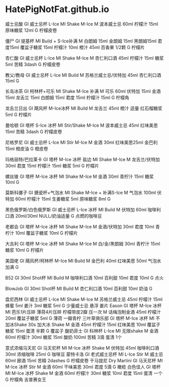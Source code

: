 # HatePigNotFat.github.io

威士忌酸
GI
威士忌杯 L-Ice
MI
Shake M-Ice
M
波本威士忌 60ml
柠檬汁 15ml
原味糖浆 12ml
G
柠檬皮卷

僵尸
GI
提基杯
MI
Build + S-Ice补满
M
白朗姆 15ml
金朗姆 15ml
黑朗姆15ml
君度15ml
覆盆子糖浆 15ml
柠檬汁 10ml
橙汁 45ml
百香果 1/2颗
G
柠檬片

杏仁酸
GI
威士忌杯 L-Ice
MI
Shake M-Ice
M
杏仁利口酒 45ml
柠檬汁 15ml
糖浆 5ml
苦精 3dash
G
柠檬皮卷

教父/教母
GI
威士忌杯 L-Ice
MI
Build
M
苏格兰威士忌/伏特加 45ml
杏仁利口酒 15ml
G

长岛冰茶
GI
柯林杯+可乐
MI
Shake M-Ice 补满
M
可乐 60ml
伏特加 15ml
金酒 15ml
龙舌兰 15ml
白朗姆 15ml
君度 15ml
柠檬汁 15ml
G
柠檬角

龙舌兰日出
GI
飓风杯 M-Ice冰杯
MI
Build
M
龙舌兰 45ml
橙汁 适量
红石榴糖浆 5ml
G
柠檬片

曼哈顿
GI
塔杯 S-Ice 冰杯
MI
Stir/Shake M-Ice
M
波本威士忌 45ml
红味美思 15ml
苦精 3dash
G
柠檬皮卷

尼格罗尼
GI
威士忌杯 L-Ice
MI
Stir M-Ice
M
金酒 30ml
红味美思25ml 
金巴利 15ml
橙皮油
G
橙皮卷

玛格丽特/巴拉莱卡
GI
塔杯 M-Ice 冰杯 盐边
MI
Shake M-Ice
M
龙舌兰/伏特加 30ml
君度 15ml
柠檬汁 15ml
糖浆 5ml
G
柠檬片

螺丝锥
GI
塔杯 M-Ice 冰杯
MI
Shake M-Ice
M
金酒 30ml
青柠汁 15ml
糖浆 10ml
G

莫斯科骡子
GI
搪瓷杯+气泡水
MI
Shake M-Ice + 补满S-Ice
M
气泡水 100ml
伏特加 60ml
柠檬汁 15ml
生姜糖浆 5ml
原味糖浆 8ml
G

黑色俄罗斯/白色俄罗斯
GI
威士忌杯 L-Ice 冰杯
MI
Build
M
伏特加 60ml
咖啡利口酒 20ml/30ml
NULL/奶油适量
G
点燃的咖啡豆

老都会
GI
塔杯 M-Ice 冰杯
MI
Shake M-Ice
M
金酒/伏特加 30ml
君度 10ml
青柠汁 10ml
覆盆子糖浆 10ml
G
柠檬片 

大吉利
GI
塔杯 M-Ice 冰杯
MI
Shake M-Ice
M
白/金/黑朗姆 30ml
青柠汁 15ml
糖浆 10ml
G
柠檬片

美国佬
GI
飓风杯/柯林杯 M-Ice
MI
Build
M
金巴利 40ml
红味美思 50ml
气泡水 加满
G

B52 
GI
30ml Shot杯 
MI
Build
M
咖啡利口酒 10ml
百利甜 10ml
君度 10ml
G
点火

BlowJob
GI
30ml Shot杯 
MI
Build
M
杏仁利口酒 10ml
百利甜 10ml
奶油
G

盘尼西林
GI
威士忌杯 L-Ice
MI
Shake M-Ice
M
苏格兰威士忌 45ml 
柠檬汁 15ml
蜂蜜 5ml
姜汁 3ml
糖浆 5ml
G
少量威士忌 悬浮
姜片
Eason
GI
塔杯 M-Ice 冰杯
MI
芭乐1片压碎
薄荷4片压碎
柠檬带皮2瓣 压一次
M
话梅泡制金酒 45ml
柠檬汁 20ml
覆盆子糖浆 5ml
G
薄荷
一瓣青柠
三叶草俱乐部
GI
塔杯 M-Ice 冰杯
MI
不加冰Shake 30s 加大冰 Shake
M
金酒 45ml
柠檬汁 15ml
红味美思 10ml
覆盆子糖浆 15ml
蛋清 半颗
G
覆盆子
酸奶菲士
GI
科林杯 L-Ice 
MI
无限shake
M
金酒 60ml
柠檬汁 30ml
糖浆 15ml
酸奶 100ml
苦精 3滴
蛋清 1个

意式浓缩马天尼
GI
马天尼杯
MI
M-Ice 冰杯 Shake
M
伏特加 45ml
咖啡利口酒 30ml
浓缩咖啡 25ml
G
咖啡豆
蒙特卡洛
GI
老式威士忌杯
MI
L-Ice Stir
M
威士忌 60ml
廊酒 15ml
苦精 2dashes
G
柠檬皮卷
干马提尼 Dry Martini
GI
马天尼杯
MI
M-Ice 冰杯 Stir
M
金酒 60ml
干味美思 30ml
君度 5滴
G
橄榄
白色佳人
GI
塔杯
MI
M-Ice 冰杯 Shake
M
金酒 60ml
柠檬汁 30ml
糖浆 10ml
君度 15ml
蛋清 一个
G
柠檬角
吉普赛女王
